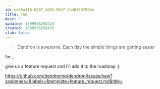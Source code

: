 ```yaml
---
id: cd55a110-0597-4d55-99d7-2bd63787959e
title: Tom
desc: ''
updated: 1599936256433
created: 1599936256433
stub: false
---
```


> Dendron is awesome.  Each day the simple things are getting easier

for , 

give us a feature request and i'll add it to the roadmap :) 

https://github.com/dendronhq/dendron/issues/new?assignees=&labels=&template=feature_request.md&title=
